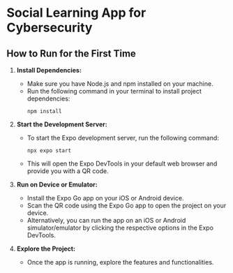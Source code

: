 # Social Learning App for Cybersecurity

## How to Run for the First Time

1. **Install Dependencies:**
   - Make sure you have Node.js and npm installed on your machine.
   - Run the following command in your terminal to install project dependencies:
     ```
     npm install
     ```

2. **Start the Development Server:**
   - To start the Expo development server, run the following command:
     ```
     npx expo start
     ```
   - This will open the Expo DevTools in your default web browser and provide you with a QR code.
   
3. **Run on Device or Emulator:**
   - Install the Expo Go app on your iOS or Android device.
   - Scan the QR code using the Expo Go app to open the project on your device.
   - Alternatively, you can run the app on an iOS or Android simulator/emulator by clicking the respective options in the Expo DevTools.

4. **Explore the Project:**
   - Once the app is running, explore the features and functionalities.